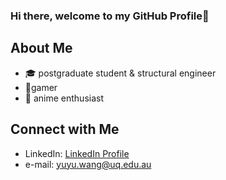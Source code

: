 ### Hi there, welcome to my GitHub Profile👋

## About Me
- :mortar_board: postgraduate student & structural engineer
- :space_invader:gamer
- :ghost: anime enthusiast

## Connect with Me
- LinkedIn: [LinkedIn Profile](linkedin.com/in/yuyu-wang-92aa25266)
- e-mail: [yuyu.wang@uq.edu.au](mailto:yuyu.wang@uq.edu.au)
<!--
**wyy0990/wyy0990** is a ✨ _special_ ✨ repository because its `README.md` (this file) appears on your GitHub profile.

Here are some ideas to get you started:

- 🔭 I’m currently working on ...
- 🌱 I’m currently learning ...
- 👯 I’m looking to collaborate on ...
- 🤔 I’m looking for help with ...
- 💬 Ask me about ...
- 📫 How to reach me: ...
- 😄 Pronouns: ...
- ⚡ Fun fact: ...
-->
